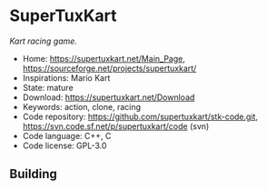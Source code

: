 # SuperTuxKart

_Kart racing game._

- Home: https://supertuxkart.net/Main_Page, https://sourceforge.net/projects/supertuxkart/
- Inspirations: Mario Kart
- State: mature
- Download: https://supertuxkart.net/Download
- Keywords: action, clone, racing
- Code repository: https://github.com/supertuxkart/stk-code.git, https://svn.code.sf.net/p/supertuxkart/code (svn)
- Code language: C++, C
- Code license: GPL-3.0

## Building
